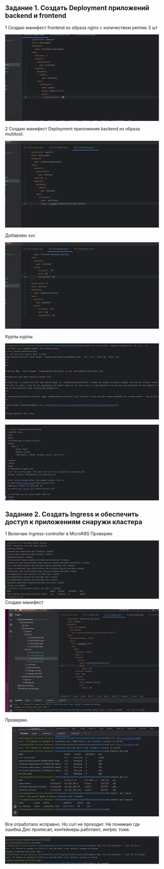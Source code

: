 ## Задание 1. Создать Deployment приложений backend и frontend

1 Создаю манифест frontend из образа nginx с количеством реплик 3 шт

![5baaf74030ca74e42a2d8ce785bd537e.png](../_resources/5baaf74030ca74e42a2d8ce785bd537e-10.png)

2 Создаю манифест Deployment приложения backend из образа multitool.

![92f8fe9314b85646e7f65261461608e9.png](../_resources/92f8fe9314b85646e7f65261461608e9-10.png)

Добавляю svc

![492bf4f3897d6367f6821135831e5cff.png](../_resources/492bf4f3897d6367f6821135831e5cff-10.png)

Курлы курлы

![881d756d5c7f81dbef68598320017aa1.png](../_resources/881d756d5c7f81dbef68598320017aa1-10.png)

![3006b65bc9a48397b861c9f427cce70c.png](../_resources/3006b65bc9a48397b861c9f427cce70c-10.png)

## Задание 2. Создать Ingress и обеспечить доступ к приложениям снаружи кластера

1 Включаю Ingress-controller в MicroK8S
Проверяю

![d561953a90df002f0e9aaf29ca065e46.png](../_resources/d561953a90df002f0e9aaf29ca065e46-10.png)
Создаю манифест

![77f2b045c895ef1301b237e3c97e5e1d.png](../_resources/77f2b045c895ef1301b237e3c97e5e1d-10.png)

Проверяю.

![25cbc2628ea710886cc95bb4a2f54b04.png](../_resources/25cbc2628ea710886cc95bb4a2f54b04-10.png)

Все отработало исправно. Но curl не проходит. Не понимаю где ошибка.Днс прописал, контейнеры работают, ингрес тоже.

![9827462c5068c092c46e8429efe20db5.png](../_resources/9827462c5068c092c46e8429efe20db5-10.png)